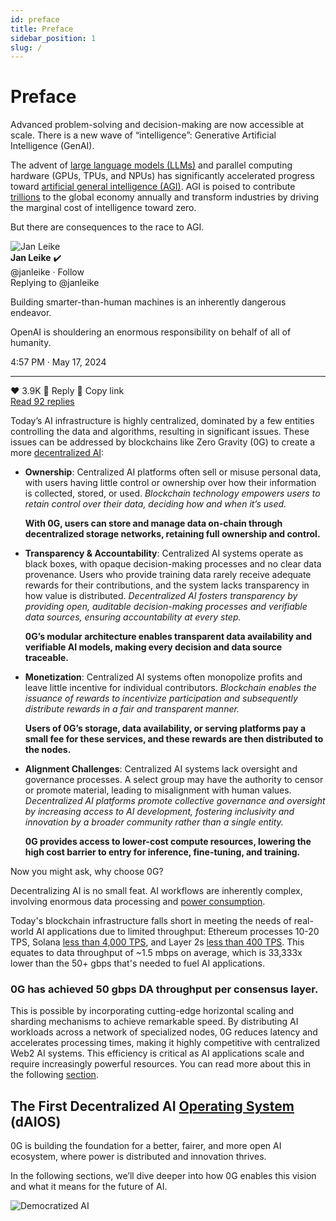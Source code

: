 ```yaml
---
id: preface
title: Preface
sidebar_position: 1
slug: /
---
```

# Preface

Advanced problem-solving and decision-making are now accessible at scale. There is a new wave of “intelligence”: Generative Artificial Intelligence (GenAI). 

The advent of [large language models (LLMs)](https://www.cloudflare.com/learning/ai/what-is-large-language-model/) and parallel computing hardware (GPUs, TPUs, and NPUs) has significantly accelerated progress toward [artificial general intelligence (AGI)](https://www.techtarget.com/searchenterpriseai/definition/artificial-general-intelligence-AGI). AGI is poised to contribute [trillions](https://www.mckinsey.com/capabilities/mckinsey-digital/our-insights/the-economic-potential-of-generative-ai-the-next-productivity-frontier#key-insights) to the global economy annually and transform industries by driving the marginal cost of intelligence toward zero. 

But there are consequences to the race to AGI.
<div style={{border: '1px solid #ccc', borderRadius: '15px', padding: '15px', maxWidth: '500px', fontFamily: 'Arial, sans-serif'}}>
  <div style={{display: 'flex', alignItems: 'center', marginBottom: '10px'}}>
    <img src="https://pbs.twimg.com/profile_images/1077523091700502528/2YCa_F4o_x96.jpg" alt="Jan Leike" style={{width: '48px', height: '48px', borderRadius: '50%', marginRight: '10px'}} />
    <div>
      <strong>Jan Leike</strong> ✔️<br />
      <span style={{color: '#536471'}}>@janleike · Follow</span>
    </div>
  </div>
  <div style={{color: '#536471', marginBottom: '10px'}}>Replying to @janleike</div>
  <p style={{fontSize: '18px', margin: '0 0 10px 0'}}>Building smarter-than-human machines is an inherently dangerous endeavor.</p>
  <p style={{fontSize: '18px', margin: '0 0 10px 0'}}>OpenAI is shouldering an enormous responsibility on behalf of all of humanity.</p>
  <div style={{color: '#536471', marginBottom: '15px'}}>4:57 PM · May 17, 2024</div>
  <hr style={{border: '1px solid #eee', margin: '10px 0'}} />
  <div style={{display: 'flex', justifyContent: 'space-between', color: '#536471'}}>
    <span>❤️ 3.9K</span>
    <span>💬 Reply</span>
    <span>🔗 Copy link</span>
  </div>
  <div style={{textAlign: 'center', marginTop: '10px'}}>
    <a href="https://x.com/janleike/status/1791498183543251017" style={{color: '#1da1f2', textDecoration: 'none'}}>Read 92 replies</a>
  </div>
</div>

Today’s AI infrastructure is highly centralized, dominated by a few entities controlling the data and algorithms, resulting in significant issues. These issues can be addressed by blockchains like Zero Gravity (0G) to create a more [decentralized AI](https://www.ftc.gov/policy/advocacy-research/tech-at-ftc/2023/10/consumers-are-voicing-concerns-about-ai): 

- **Ownership**: Centralized AI platforms often sell or misuse personal data, with users having little control or ownership over how their information is collected, stored, or used. _Blockchain technology empowers users to retain control over their data, deciding how and when it’s used._

  **With 0G, users can store and manage data on-chain through decentralized storage networks, retaining full ownership and control.**
  
- **Transparency & Accountability**: Centralized AI systems operate as black boxes, with opaque decision-making processes and no clear data provenance. Users who provide training data rarely receive adequate rewards for their contributions, and the system lacks transparency in how value is distributed. _Decentralized AI fosters transparency by providing open, auditable decision-making processes and verifiable data sources, ensuring accountability at every step._

  **0G’s modular architecture enables transparent data availability and verifiable AI models, making every decision and data source traceable.**
  
- **Monetization**: Centralized AI systems often monopolize profits and leave little incentive for individual contributors. _Blockchain enables the issuance of rewards to incentivize participation and subsequently distribute rewards in a fair and transparent manner._ 
 
  **Users of 0G’s storage, data availability, or serving platforms pay a small fee for these services, and these rewards are then distributed to the nodes.** 
  
- **Alignment Challenges**: Centralized AI systems lack oversight and governance processes. A select group may have the authority to censor or promote material, leading to misalignment with human values. _Decentralized AI platforms promote collective governance and oversight by increasing access to AI development, fostering inclusivity and innovation by a broader community rather than a single entity._ 

  **0G provides access to lower-cost compute resources, lowering the high cost barrier to entry for inference, fine-tuning, and training.** 

Now you might ask, why choose 0G?

Decentralizing AI is no small feat. AI workflows are inherently complex, involving enormous data processing and [power consumption](https://www.google.com/url?q=https://www.forbes.com/sites/bethkindig/2024/06/20/ai-power-consumption-rapidly-becoming-mission-critical/&sa=D&source=docs&ust=1726264196273001&usg=AOvVaw3no0yz-PVLcxEjnq-479Zu). 

Today's blockchain infrastructure falls short in meeting the needs of real-world AI applications due to limited throughput: Ethereum processes 10-20 TPS, Solana [less than 4,000 TPS](https://explorer.solana.com/), and Layer 2s [less than 400 TPS](https://l2beat.com/scaling/activity). This equates to data throughput of ~1.5 mbps on average, which is 33,333x lower than the 50+ gbps that's needed to fuel AI applications. 

### 0G has achieved 50 gbps DA throughput per consensus layer.

This is possible by incorporating cutting-edge horizontal scaling and sharding mechanisms to achieve remarkable speed. By distributing AI workloads across a network of specialized nodes, 0G reduces latency and accelerates processing times, making it highly competitive with centralized Web2 AI systems. This efficiency is critical as AI applications scale and require increasingly powerful resources. You can read more about this in the following [section](/intro).

## The First Decentralized  AI [Operating System](https://edu.gcfglobal.org/en/computerbasics/understanding-operating-systems/1/) (dAIOS)
0G is building the foundation for a better, fairer, and more open AI ecosystem, where power is distributed and innovation thrives. 

In the following sections, we’ll dive deeper into how 0G enables this vision and what it means for the future of AI.

<div style={{textAlign: 'center'}}>
  <img src="/img/democratized-ai.png" alt="Democratized AI" style={{maxWidth: '100%'}} />
</div>
